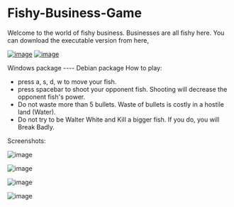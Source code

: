 # Fishy-Business-Game
Welcome to the world of fishy business. Businesses are all fishy here. You can download the executable version from here,


[![image](https://github.com/user-attachments/assets/454d2240-675c-4772-8167-45874c413a5b)](google.com)
[![image](https://github.com/user-attachments/assets/1dae1234-d032-48c6-b27e-bc639ddfac96)](google.com)

Windows package ---- Debian package
How to play:
 - press a, s, d, w to move your fish.
 - press spacebar to shoot your opponent fish. Shooting will decrease the opponent fish's power.
 - Do not waste more than 5 bullets. Waste of bullets is costly in a hostile land (Water).
 - Do not try to be Walter White and Kill a bigger fish. If you do, you will Break Badly.

Screenshots:


![image](https://github.com/user-attachments/assets/25fec89f-3367-4b49-afd2-0e8381557237)

![image](https://github.com/user-attachments/assets/f76979cb-4bc6-4784-97e2-e0445c34f31c)

![image](https://github.com/user-attachments/assets/d102def5-1499-44c9-9645-cc85fa5c1104)

![image](https://github.com/user-attachments/assets/5df51d28-0500-4821-a79f-fddd32ddb611)
